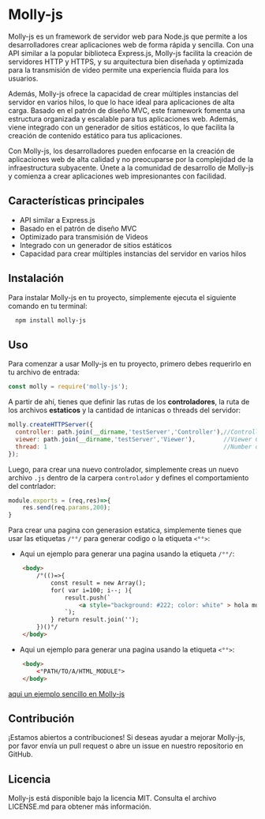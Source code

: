# Molly-js

Molly-js es un framework de servidor web para Node.js que permite a los desarrolladores crear aplicaciones web de forma rápida y sencilla. Con una API similar a la popular biblioteca Express.js, Molly-js facilita la creación de servidores HTTP y HTTPS, y su arquitectura bien diseñada y optimizada para la transmisión de video permite una experiencia fluida para los usuarios.

Además, Molly-js ofrece la capacidad de crear múltiples instancias del servidor en varios hilos, lo que lo hace ideal para aplicaciones de alta carga. Basado en el patrón de diseño MVC, este framework fomenta una estructura organizada y escalable para tus aplicaciones web. Además, viene integrado con un generador de sitios estáticos, lo que facilita la creación de contenido estático para tus aplicaciones.

Con Molly-js, los desarrolladores pueden enfocarse en la creación de aplicaciones web de alta calidad y no preocuparse por la complejidad de la infraestructura subyacente. Únete a la comunidad de desarrollo de Molly-js y comienza a crear aplicaciones web impresionantes con facilidad.

## Características principales

- API similar a Express.js
- Basado en el patrón de diseño MVC
- Optimizado para transmisión de Videos
- Integrado con un generador de sitios estáticos
- Capacidad para crear múltiples instancias del servidor en varios hilos

## Instalación

Para instalar Molly-js en tu proyecto, simplemente ejecuta el siguiente comando en tu terminal:

```bash
  npm install molly-js 
```

## Uso

Para comenzar a usar Molly-js en tu proyecto, primero debes requerirlo en tu archivo de entrada:

```javascript
const molly = require('molly-js');
```

A partir de ahí, tienes que definir las rutas de los **controladores**, la ruta de los archivos **estaticos** y la cantidad de intanicas o threads del servidor:

```javascript
molly.createHTTPServer({
  controller: path.join(__dirname,'testServer','Controller'),//Controller Components Paths
  viewer: path.join(__dirname,'testServer','Viewer'),        //Viewer Components Paths
  thread: 1                                                  //Number of instances
});
```

Luego, para crear una nuevo controlador, simplemente creas un nuevo archivo `.js` dentro de la carpera `controlador` y defines el comportamiento del contrlador:
```javascript
module.exports = (req,res)=>{
    res.send(req.params,200);   
}
```

Para crear una pagina con generasion estatica, simplemente tienes que usar las etiquetas `/°°/` para generar codigo  o la etiqueta `<°°>`:

- Aqui un ejemplo para generar una pagina usando la etiqueta `/°°/`:
```html
    <body>
        /°(()=>{
            const result = new Array();
            for( var i=100; i--; ){
                result.push(`
                    <a style="background: #222; color: white" > hola mundo ${i} </a> <br>
                `);
            } return result.join('');
        })()°/    
    </body>
```

- Aqui un ejemplo para generar una pagina usando la etiqueta `<°°>`:
```html
    <body>
        <°PATH/TO/A/HTML_MODULE°>
    </body>
```

[aqui un ejemplo sencillo en Molly-js]()

## Contribución

¡Estamos abiertos a contribuciones! Si deseas ayudar a mejorar Molly-js, por favor envía un pull request o abre un issue en nuestro repositorio en GitHub.

## Licencia

Molly-js está disponible bajo la licencia MIT. Consulta el archivo LICENSE.md para obtener más información.
